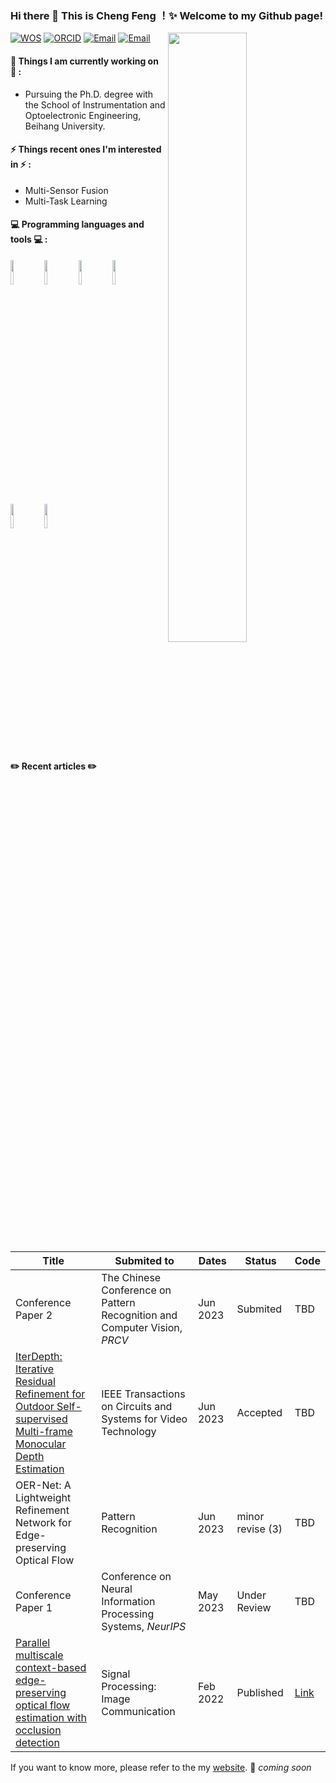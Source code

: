 ### Hi there 👋 This is Cheng Feng ！✨ Welcome to my Github page!
<img width="50%" align="right" src="https://github-readme-stats.vercel.app/api?username=Ecalpal&show_icons=true&hide_border=true" />

[![WOS](https://img.shields.io/badge/-WOS-blueviolet?style=flat&logo=GoogleScholar&logoColor=white)](https://www.webofscience.com/wos/author/record/38693185)
[![ORCID](https://img.shields.io/badge/-ORCID-brightgreen?style=flat&logo=ORCID&logoColor=white)](https://orcid.org/0000-0001-5941-1240)
[![Email](https://img.shields.io/badge/Email-BUAA-blue?style=flat&logo=Gmail&logoColor=white)](mailto:fengcheng@buaa.edu.cn)
[![Email](https://img.shields.io/badge/Email-163-red?style=flat&logo=Gmail&logoColor=white)](mailto:fengcheng00016@163.com)
 

 
<!-- <img align="right" alt="img" src="https://github.com/zhanglina94/zhanglina94/blob/main/img/pic.jpg" width="50%" height="auto" /> -->
 
 
#### 🌱 Things I am currently working on 🌱 : 
- Pursuing the Ph.D. degree with the School of Instrumentation and Optoelectronic Engineering, Beihang University.
<!-- - [My website](https://ecalpal.github.io) 🚀 *coming soon* -->
 
 
#### ⚡ Things recent ones I'm interested in ⚡ : 
<!-- - Depth Estimation
- Robust Strategy -->
- Multi-Sensor Fusion
- Multi-Task Learning
<!-- #### 🌻 I am studying 🌻
- IELTS
- French
- German -->
#### :computer: Programming languages and tools :computer: : 
<p>
<code><img width="10%" src="https://www.vectorlogo.zone/logos/ubuntu/ubuntu-ar21.svg"></code>
<code><img width="10%" src="https://www.vectorlogo.zone/logos/python/python-ar21.svg"></code>
<code><img width="10%" src="https://www.vectorlogo.zone/logos/visualstudio_code/visualstudio_code-ar21.svg"></code>
<!-- <br /> -->
<code><img width="10%" src="https://www.vectorlogo.zone/logos/opencv/opencv-ar21.svg"></code>
<code><img width="10%" src="https://www.vectorlogo.zone/logos/pytorch/pytorch-ar21.svg"></code>
<code><img width="10%" src="https://www.vectorlogo.zone/logos/tensorflow/tensorflow-ar21.svg"></code>
</p>

#### ✏️ Recent articles ✏️

| Title | Submited to | Dates | Status | Code |
| ----- | ----------- | ----- | ------ | ---- |
| Conference Paper 2 | The Chinese Conference on Pattern Recognition and Computer Vision, *PRCV* | Jun 2023 | Submited | TBD | <!-- RT-MonoDepth: Real-time Monocular Depth Estimation on Embedded Systems -->
| [IterDepth: Iterative Residual Refinement for Outdoor Self-supervised Multi-frame Monocular Depth Estimation](https://ieeexplore.ieee.org/document/10147244) | IEEE Transactions on Circuits and Systems for Video Technology | Jun 2023 | Accepted | TBD |
| OER-Net: A Lightweight Refinement Network for Edge-preserving Optical Flow | Pattern Recognition| Jun 2023 | minor revise (3) | TBD |
| Conference Paper 1 | Conference on Neural Information Processing Systems, *NeurIPS* | May 2023 | Under Review | TBD |
| [Parallel multiscale context-based edge-preserving optical flow estimation with occlusion detection](https://www.sciencedirect.com/science/article/abs/pii/S0923596521002770) | Signal Processing: Image Communication | Feb 2022 | Published | [Link](https://github.com/PCwenyue/PMC-PWC)|

If you want to know more, please refer to the my [website](https://ecalpal.github.io). 🚀 *coming soon*
